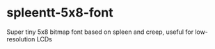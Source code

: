# spleentt-5x8-font
Super tiny 5x8 bitmap font based on spleen and creep, useful for low-resolution LCDs
